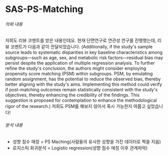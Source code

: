# SAS-PS-Matching

###### 의뢰 내용
 저희도 리뷰 코멘트를 받은 내용인데요. 현재 단면연구로 연관성 연구를 진행했는데, 리뷰 코멘트가 다음과 같이 전달되었습니다. (Additionally, if the study's sample source leads to systematic disparities in key baseline characteristics among subgroups—such as age, sex, and metabolic risk factors—residual bias may persist despite the application of multiple regression analysis. To further refine the study's conclusion, the authors might consider employing propensity score matching (PSM) within subgroups. PSM, by emulating random assignment, has the potential to reduce the observed bias, thereby better aligning with the study's aims. Implementing this method could verify if post-matching outcomes remain statistically consistent with the study's objectives, thereby enhancing the credibility of the findings. This suggestion is proposed for contemplation to enhance the methodological rigor of the research.) 저희도 PSM를 해보지 않아서 혹시 가능한지 여쭙고 싶었습니다!

 ###### 분석 내용
 - 성향 점수 매칭 = PS Maching(사람들의 유사한 성향을 가진 데이터로 짝을 지음)
 - 로지스틱 회귀분석 = Logistic regression(성향 점수 매칭 이후 관계파악)
 
